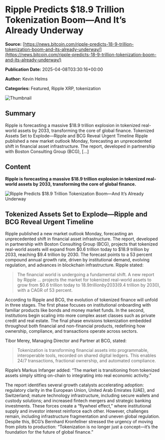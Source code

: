 # Ripple Predicts $18.9 Trillion Tokenization Boom—And It’s Already Underway

**Source:** [https://news.bitcoin.com/ripple-predicts-18-9-trillion-tokenization-boom-and-its-already-underway/](https://news.bitcoin.com/ripple-predicts-18-9-trillion-tokenization-boom-and-its-already-underway/)

**Publication Date:** 2025-04-08T03:30:16+00:00

**Author:** Kevin Helms

**Categories:** Featured, Ripple XRP, tokenization

![Thumbnail](https://static.news.bitcoin.com/wp-content/uploads/2025/04/ripple-tokenization.jpg)

## Summary

Ripple is forecasting a massive $18.9 trillion explosion in tokenized real-world assets by 2033, transforming the core of global finance. Tokenized Assets Set to Explode—Ripple and BCG Reveal Urgent Timeline Ripple published a new market outlook Monday, forecasting an unprecedented shift in financial asset infrastructure. The report, developed in partnership with Boston Consulting Group (BCG), […]

## Content

**Ripple is forecasting a massive $18.9 trillion explosion in tokenized real-world assets by 2033, transforming the core of global finance.**

![Ripple Predicts $18.9 Trillion Tokenization Boom—And It’s Already Underway](https://static.news.bitcoin.com/wp-content/uploads/2025/04/ripple-tokenization.jpg)

## Tokenized Assets Set to Explode—Ripple and BCG Reveal Urgent Timeline

Ripple published a new market outlook Monday, forecasting an unprecedented shift in financial asset infrastructure. The report, developed in partnership with Boston Consulting Group (BCG), projects that tokenized real-world assets will expand from $0.6 trillion today to $18.9 trillion by 2033, reaching $9.4 trillion by 2030. The forecast points to a 53 percent compound annual growth rate, driven by institutional demand, evolving regulation, and advances in blockchain infrastructure. Ripple stated:

> The financial world is undergoing a fundamental shift. A new report by Ripple … projects the market for tokenized real-world assets to grow from $0.6 trillion today to $18.9 trillion by 2033 ($9.4 trillion by 2030), with a CAGR of 53 percent.

According to Ripple and BCG, the evolution of tokenized finance will unfold in three stages. The first phase focuses on institutional onboarding with familiar products like bonds and money market funds. In the second, institutions begin scaling into more complex asset classes such as private credit and real estate. The final phase envisions tokenization embedded throughout both financial and non-financial products, redefining how ownership, compliance, and transactions operate across sectors.

Tibor Merey, Managing Director and Partner at BCG, stated:

> Tokenization is transforming financial assets into programmable, interoperable tools, recorded on shared digital ledgers. This enables 24/7 transactions, fractional ownership, and automated compliance.

Ripple’s Markus Infanger added: “The market is transitioning from tokenized assets simply sitting on-chain to integrating into real economic activity.”

The report identifies several growth catalysts accelerating adoption: regulatory clarity in the European Union, United Arab Emirates (UAE), and Switzerland; mature technology infrastructure, including secure wallets and custody solutions; and increased fintech mergers and strategic banking investments. These forces create a “flywheel effect,” where institutional supply and investor interest reinforce each other. However, challenges remain, including infrastructure fragmentation and uneven global regulation. Despite this, BCG’s Bernhard Kronfellner stressed the urgency of moving from pilots to production: “Tokenization is no longer just a concept—it’s the foundation for the future of global finance.”

